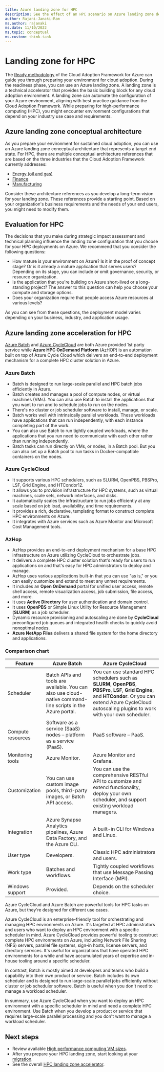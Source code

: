 ```yaml
---
title: Azure landing zone for HPC
description: See the effect of an HPC scenario on Azure landing zone design. Understand the differences between Azure Batch and Azure HPC OnDemand Platform (AzHop).
author: Rajani-Janaki-Ram
ms.author: rajanaki
ms.date: 11/10/2022
ms.topic: conceptual
ms.custom: think-tank
---
```


# Landing zone for HPC

The [Ready methodology](../../ready/index.md) of the Cloud Adoption Framework for Azure can guide you through preparing your environment for cloud adoption. During the readiness phase, you can use an Azure landing zone. A landing zone is a technical accelerator that provides the basic building block for any cloud adoption environment. A landing zone can automate the configuration of your Azure environment, aligning with best practice guidance from the Cloud Adoption Framework. While preparing for high-performance computing (HPC), you might encounter environment configurations that depend on your industry use case and requirements.

## Azure landing zone conceptual architecture

As you prepare your environment for sustained cloud adoption, you can use an Azure landing zone conceptual architecture that represents a target end state. For HPC, there are multiple conceptual architecture references that are based on the three industries that the Cloud Adoption Framework currently addresses:

- [Energy (oil and gas)](../azure-hpc/compute.md#reference-architecture-for-seismic-processing)
- [Finance](./azure-hpc-landing-zone-accelerator.md#example-conceptual-reference-architecture-for-energy)
- [Manufacturing](./azure-hpc-landing-zone-accelerator.md#example-conceptual-reference-architecture-for-finance)

Consider these architecture references as you develop a long-term vision for your landing zone. These references provide a starting point. Based on your organization's business requirements and the needs of your end users, you might need to modify them.

## Evaluation for HPC

The decisions that you make during strategic impact assessment and technical planning influence the landing zone configuration that you choose for your HPC deployments on Azure. We recommend that you consider the following questions:

- How mature is your environment on Azure? Is it in the proof of concept stage? Or is it already a mature application that serves users? Depending on its stage, you can include or omit governance, security, or resource organization.
- Is the application that you're building on Azure short-lived or a long-standing project? The answer to this question can help you choose your compute and storage options.
- Does your organization require that people access Azure resources at various levels?

As you can see from these questions, the deployment model varies depending on your business, industry, and application usage.

## Azure landing zone acceleration for HPC

[Azure Batch](/azure/batch/batch-technical-overview) and [Azure CycleCloud](/azure/cyclecloud/overview) are both Azure provided 1st party service while **Azure HPC OnDemand Platform** ([AzHOP](https://azure.github.io/az-hop/)) is an automation built on top of Azure Cycle Cloud which delivers an end-to-end deployment mechanism for a complete HPC cluster solution in Azure.

### Azure Batch

- Batch is designed to run large-scale parallel and HPC batch jobs efficiently in Azure.
- Batch creates and manages a pool of compute nodes, or virtual machines (VMs). You can also use Batch to install the applications that you want to run and to schedule jobs to run on the nodes.
- There's no cluster or job scheduler software to install, manage, or scale.
- Batch works well with intrinsically parallel workloads. These workloads have applications that can run independently, with each instance completing part of the work.
- You can also use Batch to run tightly coupled workloads, where the applications that you run need to communicate with each other rather than running independently.
- Batch tasks can run directly on VMs, or nodes, in a Batch pool. But you can also set up a Batch pool to run tasks in Docker-compatible containers on the nodes.

### Azure CycleCloud

- It supports various HPC schedulers, such as SLURM, OpenPBS, PBSPro, LSF, Grid Engine, and HTCondor12.
- It allows you to provision infrastructure for HPC systems, such as virtual machines, scale sets, network interfaces, and disks.
- It automatically scales the infrastructure to run jobs efficiently at any scale based on job load, availability, and time requirements.
- It provides a rich, declarative, templating format to construct complete HPC environments on Azure.
- It integrates with Azure services such as Azure Monitor and Microsoft Cost Management tools.

### AzHop

- AzHop provides an end-to-end deployment mechanism for a base HPC infrastructure on Azure utilizing CycleCloud to orchestrate jobs.
- It delivers a complete HPC cluster solution that's ready for users to run applications on and that's easy for HPC administrators to deploy and manage.
- AzHop uses various applications built-in that you can use "as is," or you can easily customize and extend to meet any unmet requirements.
- It includes an **Open OnDemand** portal for unified user access, remote shell access, remote visualization access, job submission, file access, and more.
- It uses **Active Directory** for user authentication and domain control.
- It uses **OpenPBS** or Simple Linux Utility for Resource Management (**SLURM**) as a job scheduler.
- Dynamic resource provisioning and autoscaling are done by **CycleCloud** preconfigured job queues and integrated health checks to quickly avoid nonoptimal nodes.
- **Azure NetApp Files** delivers a shared file system for the home directory and applications.

### Comparison chart

|Feature | Azure Batch | Azure CycleCloud |
|---------------|------------------------|------------------------|
| Scheduler | Batch APIs and tools are available. You can also use cloud-native command-line scripts in the Azure portal. | You can use standard HPC schedulers such as **SLURM**, **OpenPBS**, **PBSPro**, **LSF**, **Grid Engine**, and **HTCondor**. Or you can extend Azure CycleCloud autoscaling plugins to work with your own scheduler.|
| Compute resources | Software as a service (SaaS) nodes – platform as a service (PaaS). |PaaS software – PaaS. |
| Monitoring tools | Azure Monitor. | Azure Monitor and Grafana. |
| Customization | You can use custom image pools, third-party images, or Batch API access. | You can use the comprehensive RESTful API to customize and extend functionality, deploy your own scheduler, and support existing workload managers. |
| Integration | Azure Synapse Analytics pipelines, Azure Data Factory, and the Azure CLI. | A built-in CLI for Windows and Linux. |
| User type | Developers. | Classic HPC administrators and users. |
| Work type | Batches and workflows. | Tightly coupled workflows that use Message Passing Interface (MPI).|
| Windows support | Provided. | Depends on the scheduler choice. |

Azure CycleCloud and Azure Batch are powerful tools for HPC tasks on Azure, but they're designed for different use cases.

Azure CycleCloud is an enterprise-friendly tool for orchestrating and managing HPC environments on Azure. It's targeted at HPC administrators and users who want to deploy an HPC environment with a specific scheduler in mind. Azure CycleCloud provides powerful tooling to construct complete HPC environments on Azure, including Network File Sharing (NFS) servers, parallel file systems, sign-in hosts, license servers, and directory services. It's useful for organizations that have operated HPC environments for a while and have accumulated years of expertise and in-house tooling around a specific scheduler.

In contrast, Batch is mostly aimed at developers and teams who build a capability into their own product or service. Batch includes its own scheduler and is designed to run large-scale parallel jobs efficiently without cluster or job scheduler software. Batch is useful when you don't need to manage a workload scheduler.

In summary, use Azure CycleCloud when you want to deploy an HPC environment with a specific scheduler in mind and need a complete HPC environment. Use Batch when you develop a product or service that requires large-scale parallel processing and you don't want to manage a workload scheduler.

## Next steps

- Review available [High performance computing VM sizes](/azure/virtual-machines/sizes-hpc).
- After you prepare your HPC landing zone, start looking at your [migration](./migrate.md).
- See the overall [HPC landing zone accelerator](./azure-hpc-landing-zone-accelerator.md).
